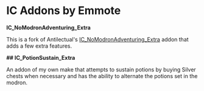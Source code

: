 # IC Addons by Emmote

**IC_NoModronAdventuring_Extra**

This is a fork of Antilectual's [IC_NoModronAdventuring_Extra](https://github.com/antilectual/IC_Addons/tree/main/IC_Addons/IC_NoModronAdventuring_Extra) addon that adds a few extra features.

**## IC_PotionSustain_Extra**

An addon of my own make that attempts to sustain potions by buying Silver chests when necessary and has the ability to alternate the potions set in the modron.
